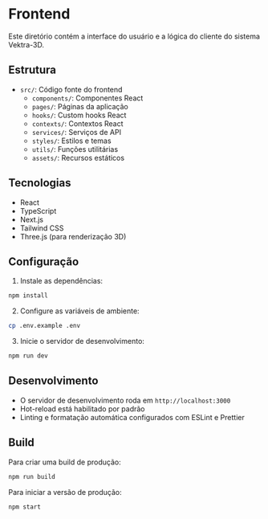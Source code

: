 # Frontend

Este diretório contém a interface do usuário e a lógica do cliente do sistema Vektra-3D.

## Estrutura

- `src/`: Código fonte do frontend
  - `components/`: Componentes React
  - `pages/`: Páginas da aplicação
  - `hooks/`: Custom hooks React
  - `contexts/`: Contextos React
  - `services/`: Serviços de API
  - `styles/`: Estilos e temas
  - `utils/`: Funções utilitárias
  - `assets/`: Recursos estáticos

## Tecnologias

- React
- TypeScript
- Next.js
- Tailwind CSS
- Three.js (para renderização 3D)

## Configuração

1. Instale as dependências:
```bash
npm install
```

2. Configure as variáveis de ambiente:
```bash
cp .env.example .env
```

3. Inicie o servidor de desenvolvimento:
```bash
npm run dev
```

## Desenvolvimento

- O servidor de desenvolvimento roda em `http://localhost:3000`
- Hot-reload está habilitado por padrão
- Linting e formatação automática configurados com ESLint e Prettier

## Build

Para criar uma build de produção:

```bash
npm run build
```

Para iniciar a versão de produção:

```bash
npm start
``` 